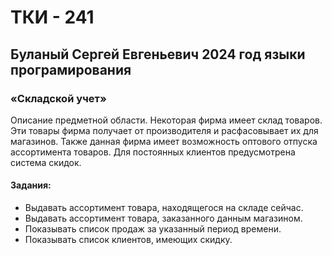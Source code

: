 # ТКИ - 241
## Буланый Сергей Евгеньевич 2024 год языки програмирования
### «Складской учет»
Описание предметной области. Некоторая фирма имеет склад товаров. Эти товары фирма получает от производителя и расфасовывает их для магазинов. Также данная фирма имеет возможность оптового отпуска ассортимента товаров. Для постоянных клиентов предусмотрена система скидок.
#### Задания:
-	Выдавать ассортимент товара, находящегося на складе сейчас.
-	Выдавать ассортимент товара, заказанного данным магазином.
-	Показывать список продаж за указанный период времени.
-	Показывать список клиентов, имеющих скидку.

